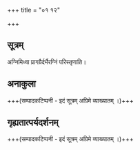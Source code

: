 +++
title = "०१ १२"

+++
## सूत्रम्
अग्निमिध्वा प्रागग्रैर्दर्भैरग्निं परिस्तृणाति।
## अनाकुला
+++(सम्पादकटिप्पनी - इदं सूत्रम् अग्रिमे व्याख्यातम् ।)+++

## गृह्यतात्पर्यदर्शनम्
+++(सम्पादकटिप्पनी - इदं सूत्रम् अग्रिमे व्याख्यातम् ।)+++

